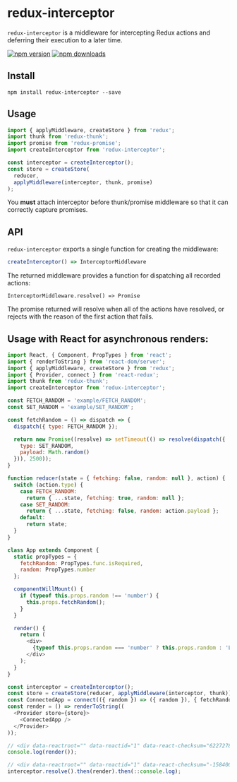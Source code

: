 # redux-interceptor

`redux-interceptor` is a middleware for intercepting Redux actions and deferring their execution to a later time.

[![npm version](https://img.shields.io/npm/v/redux-interceptor.svg)](https://www.npmjs.com/package/redux-interceptor)
[![npm downloads](https://img.shields.io/npm/dm/redux-interceptor.svg)](https://www.npmjs.com/package/redux-interceptor)

## Install
`npm install redux-interceptor --save`

## Usage
```js
import { applyMiddleware, createStore } from 'redux';
import thunk from 'redux-thunk';
import promise from 'redux-promise';
import createInterceptor from 'redux-interceptor';

const interceptor = createInterceptor();
const store = createStore(
  reducer,
  applyMiddleware(interceptor, thunk, promise)
);
```

You **must** attach interceptor before thunk/promise middleware so that it can correctly capture promises.

## API

`redux-interceptor` exports a single function for creating the middleware:

```js
createInterceptor() => InterceptorMiddleware
```

The returned middleware provides a function for dispatching all recorded actions:

`InterceptorMiddleware.resolve() => Promise`

The promise returned will resolve when all of the actions have resolved, or rejects with the reason of the first action that fails.

## Usage with React for asynchronous renders:

```js
import React, { Component, PropTypes } from 'react';
import { renderToString } from 'react-dom/server';
import { applyMiddleware, createStore } from 'redux';
import { Provider, connect } from 'react-redux';
import thunk from 'redux-thunk';
import createInterceptor from 'redux-interceptor';

const FETCH_RANDOM = 'example/FETCH_RANDOM';
const SET_RANDOM = 'example/SET_RANDOM';

const fetchRandom = () => dispatch => {
  dispatch({ type: FETCH_RANDOM });

  return new Promise((resolve) => setTimeout(() => resolve(dispatch({
    type: SET_RANDOM,
    payload: Math.random()
  })), 2500));
}

function reducer(state = { fetching: false, random: null }, action) {
  switch (action.type) {
    case FETCH_RANDOM:
      return { ...state, fetching: true, random: null };
    case SET_RANDOM:
      return { ...state, fetching: false, random: action.payload };
    default:
      return state;
  }
}

class App extends Component {
  static propTypes = {
    fetchRandom: PropTypes.func.isRequired,
    random: PropTypes.number
  };

  componentWillMount() {
    if (typeof this.props.random !== 'number') {
      this.props.fetchRandom();
    }
  }

  render() {
    return (
      <div>
        {typeof this.props.random === 'number' ? this.props.random : 'Loading...'}
      </div>
    );
  }
}

const interceptor = createInterceptor();
const store = createStore(reducer, applyMiddleware(interceptor, thunk));
const ConnectedApp = connect(({ random }) => ({ random }), { fetchRandom })(App);
const render = () => renderToString((
  <Provider store={store}>
    <ConnectedApp />
  </Provider>
));

// <div data-reactroot="" data-reactid="1" data-react-checksum="622727842">Loading...</div>
console.log(render());

// <div data-reactroot="" data-reactid="1" data-react-checksum="-1584000246">0.9193182914256697</div>
interceptor.resolve().then(render).then(::console.log);
```
